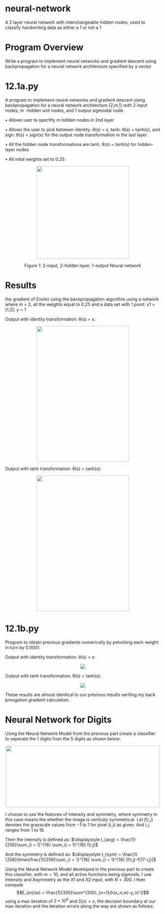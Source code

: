 # neural-network
A 2 layer neural network with interchangeable hidden nodes, used to classify handwriting data as either a 1 or not a 1

# Program Overview
Write a program to implement neural networks and gradient descent using backpropagation for a neural network architecture specified by a vector

# 12.1a.py

A program to implement neural networks and gradient descent using backpropagation for a neural network architecture [2,m,1] with 
2 input nodes, $m$ -hidden unit nodes, and 1 output sigmoidal node.  

• Allows user to specfify m hidden nodes in 2nd layer

• Allows the user to pick between identity: θ(s) = s, tanh: θ(s) = tanh(s), and sign: θ(s) = sign(x) for the output node transformation in the last layer.

• All the hidden node transformations are tanh, θ(s) = tanh(s) for hidden-layer nodes

• All inital weights set to 0.25:

<p align="center">
  <img src="https://user-images.githubusercontent.com/25088039/204698089-8312780a-10a7-4a8e-8db4-62e1aedb44b0.JPG?row=true" width="300" height="300">
</p>
<p align="center">
  Figure 1: 2-input, 2-hidden layer, 1-output Neural network 
</p>

# Results


the gradient of Ein(w) using the backpropagation algorithm using a network where m = 2, all the weights equal to 0.25 and a data set with 1 point: x1 =[1,2]; y = 1

Output with identity transformation: θ(s) = s:

<p align="center"> 
  
<img src="https://user-images.githubusercontent.com/25088039/204704254-3379137c-cc6a-43fd-b6d6-57e96c56f828.JPG" width="300" height="440">
</p>


Output with tanh transformation: θ(s) = tanh(s):

<p align="center">
<img src="https://user-images.githubusercontent.com/25088039/204704453-439c1dcb-ef90-420e-8607-208815b6358c.JPG?row=true" width="300" height="440">
</p>

# 12.1b.py

Program to obtain previous gradients numerically by peturbing each weight in turn by 0.0001.

Output with identity transformation: θ(s) = s:
<p align="center">
<img src="https://user-images.githubusercontent.com/25088039/204705993-6327dbf6-f003-4c9a-8704-02aa81262433.JPG?row=true">
</p>
Output with tanh transformation: θ(s) = tanh(s):
<p align="center">
<img src="https://user-images.githubusercontent.com/25088039/204705994-1a6971df-61df-450d-a26b-9602ebe68fe9.JPG?row=true">
</p>

These results are almost identical to our previous results verifing my back proogation gradient calculation.

#  Neural Network for Digits
Using the Neural Network Model from the previous part create a classifier to seperate the 1 digits from the 5 digits as shown below:

<p align="center">
  <img src="https://user-images.githubusercontent.com/25088039/204706829-8d41a023-dedd-4154-a369-a52d901b2caf.JPG?row=true" width="500" height="200">
</p>

I choose to use the features of intensity and symmetry, where symmetry in this case means the whether the image is verticaly symmetrical. Let $f(i,j)$ denotes the grayscale values from $-1$ to $1$ for pixel $(i,j)$ as given. And $i,j$ ranges from $1$ to $16$.

Then the intensity is defined as: $\displaystyle I_{avg} = \frac{1}{256}\sum_{i = 1}^{16} \sum_{i = 1}^{16} f(i,j)$

And the symmetry is defined as:  $\displaystyle I_{sym} = \frac{1}{256}\times\frac{1}{256}\sum_{i = 1}^{16} \sum_{i = 1}^{16} |f(i,j)-f(17-i,j)|$

Using the Neural Network Model developed in the previous part to create this classifier, with $m=10$, and all active functions being sigmoids. I use Intensity and Asymmetry as the $X1$ and $X2$ input, with $N=300$. I then compute $$E_{in}(w) = \frac{1}{300}\sum^{300}_{n=1}(h(x_n,w)-y_n)^2$$ using a max iteration of $2\times 10^{6}$ and $S(x) = x$, the decision boundary at  our max iteration and the iteration errors along the way are shown as follows:



  
